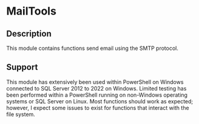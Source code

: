 # MailTools

## Description

This module contains functions send email using the SMTP protocol.

## Support

This module has extensively been used within PowerShell on Windows connected to SQL Server 2012 to 2022 on Windows.  Limited testing has been performed within a PowerShell running on non-Windows operating systems or SQL Server on Linux.  Most functions should work as expected; however, I expect some issues to exist for functions that interact with the file system.
